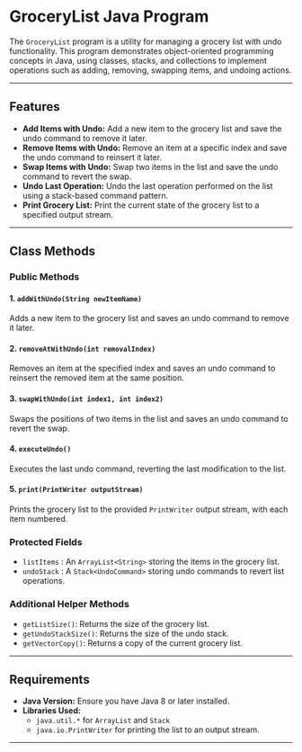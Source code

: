 # GroceryList Java Program

The `GroceryList` program is a utility for managing a grocery list with undo functionality. This program demonstrates object-oriented programming concepts in Java, using classes, stacks, and collections to implement operations such as adding, removing, swapping items, and undoing actions.

---

## Features

- **Add Items with Undo:** Add a new item to the grocery list and save the undo command to remove it later.
- **Remove Items with Undo:** Remove an item at a specific index and save the undo command to reinsert it later.
- **Swap Items with Undo:** Swap two items in the list and save the undo command to revert the swap.
- **Undo Last Operation:** Undo the last operation performed on the list using a stack-based command pattern.
- **Print Grocery List:** Print the current state of the grocery list to a specified output stream.

---

## Class Methods

### Public Methods

#### 1. `addWithUndo(String newItemName)`
Adds a new item to the grocery list and saves an undo command to remove it later.

#### 2. `removeAtWithUndo(int removalIndex)`
Removes an item at the specified index and saves an undo command to reinsert the removed item at the same position.

#### 3. `swapWithUndo(int index1, int index2)`
Swaps the positions of two items in the list and saves an undo command to revert the swap.

#### 4. `executeUndo()`
Executes the last undo command, reverting the last modification to the list.

#### 5. `print(PrintWriter outputStream)`
Prints the grocery list to the provided `PrintWriter` output stream, with each item numbered.

### Protected Fields

- `listItems` : An `ArrayList<String>` storing the items in the grocery list.
- `undoStack` : A `Stack<UndoCommand>` storing undo commands to revert list operations.

### Additional Helper Methods

- `getListSize()`: Returns the size of the grocery list.
- `getUndoStackSize()`: Returns the size of the undo stack.
- `getVectorCopy()`: Returns a copy of the current grocery list.

---

## Requirements

- **Java Version:** Ensure you have Java 8 or later installed.
- **Libraries Used:** 
  - `java.util.*` for `ArrayList` and `Stack`
  - `java.io.PrintWriter` for printing the list to an output stream.

---
